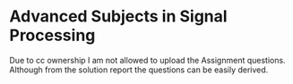 # Advanced Subjects in Signal Processing

Due to cc ownership I am not allowed to upload the Assignment questions. Although from the solution report the questions can be easily derived.